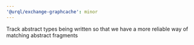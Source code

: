 ```yaml
---
'@urql/exchange-graphcache': minor
---
```


Track abstract types being written so that we have a more reliable way of matching abstract fragments
